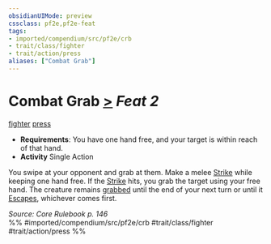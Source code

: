 ```yaml
---
obsidianUIMode: preview
cssclass: pf2e,pf2e-feat
tags:
- imported/compendium/src/pf2e/crb
- trait/class/fighter
- trait/action/press
aliases: ["Combat Grab"]
---
```

# Combat Grab  [>](chapter-9-playing-the-game.md#Actions "Single Action") *Feat 2*  
[fighter](rules/traits/fighter.md)  [press](press.md)  

- **Requirements**: You have one hand free, and your target is within reach of that hand.
- **Activity** Single Action

You swipe at your opponent and grab at them. Make a melee [Strike](strike.md) while keeping one hand free. If the [Strike](strike.md) hits, you grab the target using your free hand. The creature remains [grabbed](conditions.md#Grabbed) until the end of your next turn or until it [Escapes](escape.md), whichever comes first.

*Source: Core Rulebook p. 146*  
%% #imported/compendium/src/pf2e/crb #trait/class/fighter #trait/action/press %%